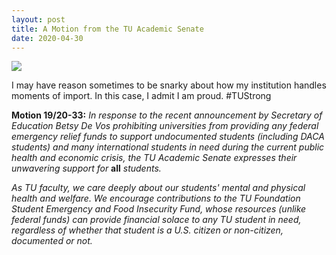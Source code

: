 ```yaml
---
layout: post
title: A Motion from the TU Academic Senate
date: 2020-04-30
---
```


<img src="{{site.baseurl}}/images/academic.jpeg">

I may have reason sometimes to be snarky about how my institution handles moments of import. In this case, I admit I am proud. #TUStrong

**Motion 19/20-33:**  *In response to the recent announcement by Secretary of Education Betsy De Vos prohibiting universities from providing any federal emergency relief funds to support undocumented students (including DACA students) and many international students in need during the current public health and economic crisis, the TU Academic Senate expresses their unwavering support for* **all** *students.*

*As TU faculty, we care deeply about our students' mental and physical health and welfare.  We encourage contributions to the TU Foundation Student Emergency and Food Insecurity Fund, whose resources (unlike federal funds) can provide financial solace to any TU student in need, regardless of whether that student is a U.S. citizen or non-citizen, documented or not.*
